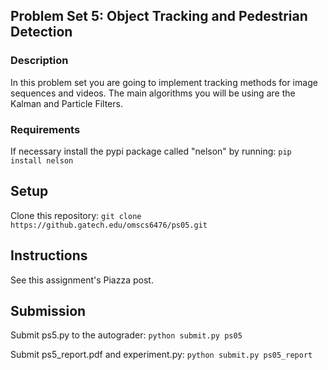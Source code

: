 ## Problem Set 5: Object Tracking and Pedestrian Detection

### Description

In this problem set you are going to implement tracking methods for image sequences and videos. The main algorithms you will be using are the Kalman and Particle Filters.

### Requirements

If necessary install the pypi package called "nelson" by running: `pip install nelson`

## Setup
Clone this repository:
`git clone https://github.gatech.edu/omscs6476/ps05.git`

## Instructions

See this assignment's Piazza post.

## Submission
Submit ps5.py to the autograder:
`python submit.py ps05`

Submit ps5_report.pdf and experiment.py:
`python submit.py ps05_report`